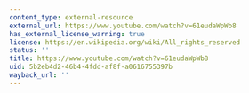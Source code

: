 ```yaml
---
content_type: external-resource
external_url: https://www.youtube.com/watch?v=61eudaWpWb8
has_external_license_warning: true
license: https://en.wikipedia.org/wiki/All_rights_reserved
status: ''
title: https://www.youtube.com/watch?v=61eudaWpWb8
uid: 5b2eb4d2-46b4-4fdd-af8f-a0616755397b
wayback_url: ''
---
```

